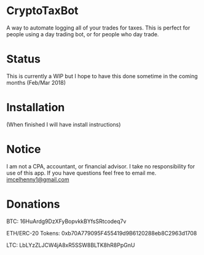 # CryptoTaxBot
A way to automate logging all of your trades for taxes. This is perfect for people using a day trading bot, or for people who day trade. 

# Status
This is currently a WIP but I hope to have this done sometime in the coming months (Feb/Mar 2018)

# Installation
(When finished I will have install instructions)

# Notice
I am not a CPA, accountant, or financial advisor. I take no responsibility for use of this app. If you have questions feel free to email me. imcelhenny1@gmail.com

# Donations
BTC: 16HuArdg9DzXFyBopvkkBYfsSRtcodeq7v

ETH/ERC-20 Tokens: 0xb70A779095F455419d9B6120288eb8C2963d1708

LTC: LbLYzZLJCW4jA8xR5SSW8BLTK8hR8PpGnU
